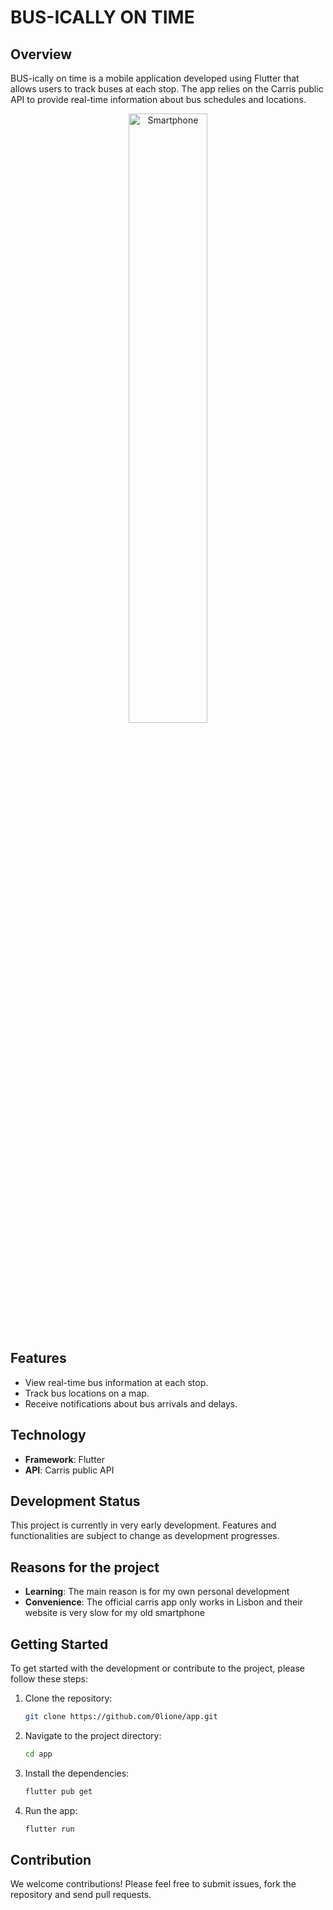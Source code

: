 # BUS-ICALLY ON TIME

## Overview

BUS-ically on time is a mobile application developed using Flutter that allows users to track buses at each stop. The app relies on the Carris public API to provide real-time information about bus schedules and locations.

<div style="text-align: center;">
  <img src="https://github.com/0lione/app/assets/101414931/24a4652c-9868-4edf-8b8a-1145c50eda79" alt="Smartphone" width="50%">
</div>

## Features

- View real-time bus information at each stop.
- Track bus locations on a map.
- Receive notifications about bus arrivals and delays.

## Technology

- **Framework**: Flutter
- **API**: Carris public API

## Development Status

This project is currently in very early development. Features and functionalities are subject to change as development progresses.

## Reasons for the project
- **Learning**: The main reason is for my own personal development
- **Convenience**: The official carris app only works in Lisbon and their website is very slow for my old smartphone

## Getting Started

To get started with the development or contribute to the project, please follow these steps:

1. Clone the repository:
    ```sh
    git clone https://github.com/0lione/app.git
    ```
2. Navigate to the project directory:
    ```sh
    cd app
    ```
3. Install the dependencies:
    ```sh
    flutter pub get
    ```
4. Run the app:
    ```sh
    flutter run
    ```

## Contribution

We welcome contributions! Please feel free to submit issues, fork the repository and send pull requests.




